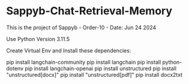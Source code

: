 # Sappyb-Chat-Retrieval-Memory

This is the project of Sappyb - Order-10 - Date: Jun 24 2024

Use Python Version 3.11.5

Create Virtual Env and Install these dependencies:

pip install langchain-community
pip install langchain
pip install python-dotenv
pip install langchain-openai
pip install unstructured
pip install "unstructured[docx]"
pip install "unstructured[pdf]"
pip install docx2txt
